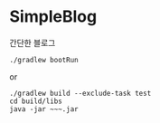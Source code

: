 # SimpleBlog
간단한 블로그

```
./gradlew bootRun
```

or

```
./gradlew build --exclude-task test
cd build/libs
java -jar ~~~.jar
```
